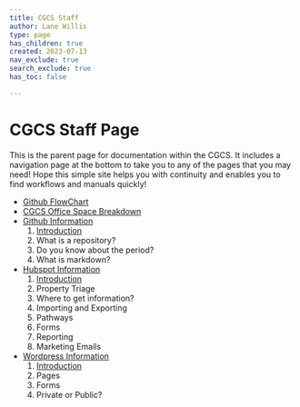 ```yaml
---
title: CGCS Staff
author: Lane Willis
type: page
has_children: true
created: 2023-07-13
nav_exclude: true
search_exclude: true
has_toc: false

---
```


# CGCS Staff Page

This is the parent page for documentation within the CGCS. It includes a navigation page at the bottom to take you to any of the pages that you may need! Hope this simple site helps you with continuity and enables you to find workflows and manuals quickly!

* [Github FlowChart](/missions-center/cgcs-staff-information/github-flowchart.html)
* [CGCS Office Space Breakdown](/missions-center/cgcs-staff-information/CGCS-space-breakdown.html)
* [Github Information](/missions-center/cgcs-staff-information/Github/GitHub.html)
  1. [Introduction](/missions-center/cgcs-staff-information/Github/github-introduction.html)
  2. What is a repository?
  3. Do you know about the period?
  4. What is markdown?
* [Hubspot Information](/missions-center/cgcs-staff-information/Hubspot/Hubspot.html)
  1. [Introduction](/missions-center/cgcs-staff-information/Hubspot/hubspot-introduction.html)
  2. Property Triage
  3. Where to get information?
  4. Importing and Exporting
  5. Pathways
  6. Forms
  7. Reporting
  8. Marketing Emails
* [Wordpress Information](/missions-center/cgcs-staff-information/Wordpress/Wordpress.html)
  1. [Introduction](/missions-center/cgcs-staff-information/Wordpress/wordpress-introduction.html)
  2. Pages
  3. Forms
  4. Private or Public?